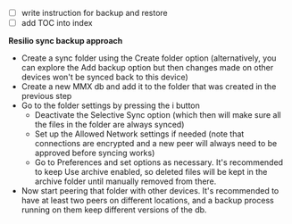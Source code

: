 - [ ] write instruction for backup and restore
- [ ] add TOC into index

**Resilio sync backup approach**
- Create a sync folder using the Create folder option (alternatively, you can explore the Add backup option but then changes made on other devices won't be synced back to this device)
- Create a new MMX db and add it to the folder that was created in the previous step
- Go to the folder settings by pressing the i button
  - Deactivate the Selective Sync option (which then will make sure all the files in the folder are always synced)
  - Set up the Allowed Network settings if needed (note that connections are encrypted and a new peer will always need to be approved before syncing works)
  - Go to Preferences and set options as necessary. It's recommended to keep Use archive enabled, so deleted files will be kept in the archive folder until manually removed from there.
- Now start peering that folder with other devices. It's recommended to have at least two peers on different locations, and a backup process running on them keep different versions of the db.
